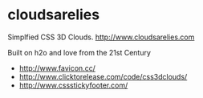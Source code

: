# cloudsarelies
Simplfied CSS 3D Clouds. http://www.cloudsarelies.com

Built on h2o and love from the 21st Century
 * http://www.favicon.cc/
 * http://www.clicktorelease.com/code/css3dclouds/
 * http://www.cssstickyfooter.com/

